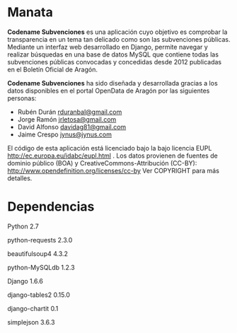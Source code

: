 Manata
======

**Codename Subvenciones** es una aplicación cuyo objetivo es comprobar la transparencia en un tema tan delicado como son las subvenciones públicas. Mediante un interfaz web desarrollado en Django, permite navegar y realizar búsquedas en una base de datos MySQL que contiene todas las subvenciones públicas convocadas y concedidas desde 2012 publicadas en el Boletín Oficial de Aragón.

**Codename Subvenciones** ha sido diseñada y desarrollada gracias a los datos disponibles en el portal OpenData de Aragón por las siguientes personas:
 * Rubén Durán <rduranbal@gmail.com>
 * Jorge Ramón <jrletosa@gmail.com>
 * David Alfonso <davidag81@gmail.com>
 * Jaime Crespo <jynus@jynus.com>

El código de esta aplicación está licenciado bajo la bajo licencia EUPL http://ec.europa.eu/idabc/eupl.html . Los datos provienen de fuentes de dominio público (BOA) y CreativeCommons-Attribución (CC-BY): http://www.opendefinition.org/licenses/cc-by Ver COPYRIGHT para más detalles.

Dependencias
============
Python 2.7

python-requests 2.3.0

beautifulsoup4 4.3.2

python-MySQLdb 1.2.3

Django 1.6.6

django-tables2 0.15.0

django-chartit 0.1

simplejson 3.6.3

